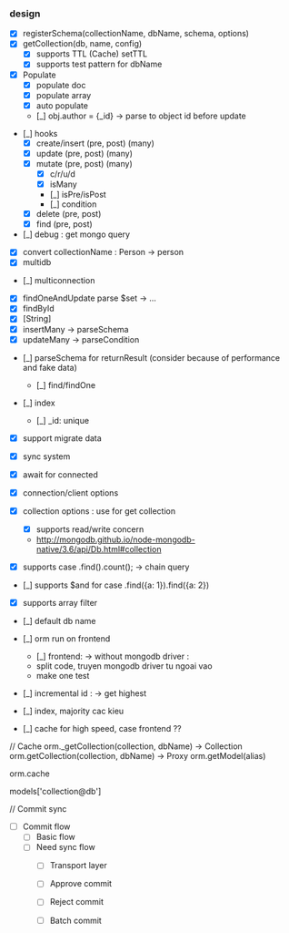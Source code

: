 ### design

* [x] registerSchema(collectionName, dbName, schema, options)
* [x] getCollection(db, name, config)
    * [x] supports TTL (Cache) setTTL
    * [x] supports test pattern for dbName
* [x] Populate
    * [x] populate doc
    * [x] populate array
    * [x] auto populate
    * [_] obj.author = {_id} -> parse to object id before update
* [_] hooks
    * [x] create/insert (pre, post) (many)
    * [x] update (pre, post) (many)
    * [x] mutate (pre, post) (many)
        * [x] c/r/u/d
        * [x] isMany
        * [_] isPre/isPost
        * [_] condition
    * [x] delete (pre, post)
    * [x] find (pre, post)
* [_] debug : get mongo query     
* [x] convert collectionName : Person -> person
* [x] multidb  
* [_] multiconnection 
* [x] findOneAndUpdate parse $set -> ... 
* [x] findById
* [x] [String]
* [x] insertMany -> parseSchema
* [x] updateMany -> parseCondition
* [_] parseSchema for returnResult (consider because of performance and fake data)
    * [_] find/findOne 
    
* [_] index
    * [_] _id: unique

* [x] support migrate data
* [x] sync system
* [x] await for connected

* [x] connection/client options

* [x] collection options : use for get collection
    * [x] supports read/write concern
    * http://mongodb.github.io/node-mongodb-native/3.6/api/Db.html#collection


* [x] supports case .find().count(); -> chain query
* [_] supports $and for case .find({a: 1}).find({a: 2})
* [x] supports array filter
* [_] default db name 
* [_] orm run on frontend
    * [_] frontend: -> without mongodb driver :
    * split code, truyen mongodb driver tu ngoai vao 
    * make one test

* [_] incremental id : -> get highest
* [_] index, majority cac kieu
* [_] cache for high speed, case frontend ??

// Cache
orm._getCollection(collection, dbName) -> Collection
orm.getCollection(collection, dbName) -> Proxy
orm.getModel(alias)

orm.cache 

models['collection@db']

// Commit sync
* [ ] Commit flow
    * [ ] Basic flow
    * [ ] Need sync flow
        * [ ] Transport layer
        * [ ] Approve commit
        * [ ] Reject commit
        * [ ] Batch commit


